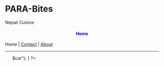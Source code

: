 # PARA-Bites
Nepali Cuisine
<?php
      $cars = array("Volvo", "BMW", "Toyota");
?>


<!DOCTYPE html>
<html>
<head>
<title>Page Title</title>
<link rel="stylesheet" href="mystyles.css">
</head>
<body>
<h4 style="text-align:center;color:blue;">Home</h4>
Home |
<a href="contact.php">Contact</a> |
<a href="about.php">About</a>
<hr>

<ul>   
    <?php
	    foreach ($cars as $car) {
           print ("\n\t<li>$car</li>");
		}
    ?> 
</ul>


</body>
</html>
